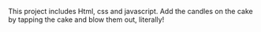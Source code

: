This project includes Html, css and javascript. Add the candles on the cake by tapping the cake and blow them out, literally!
